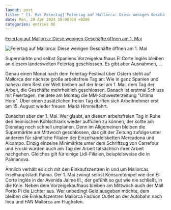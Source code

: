 ```yaml
---
layout: post
title: " [1. Mai Feiertag] Feiertag auf Mallorca: Diese wenigen Geschäfte öffnen am 1. Mai"
date: Mon, 29 Apr 2024 19:00:00 +0200
categories: entries DE
---
```

[Feiertag auf Mallorca: Diese wenigen Geschäfte öffnen am 1. Mai](https://www.mallorcamagazin.com/nachrichten/lokales/2024/04/30/121193/tag-der-arbeit-auf-mallorca-nur-ganz-wenige-geschafte-offnen-mai-1.html)

![Feiertag auf Mallorca: Diese wenigen Geschäfte öffnen am 1. Mai](https://mm.gsstatic.es/sfAttachPlugin/facebook/170123.jpg)

Supermärkte und selbst Spaniens Vorzeigekaufhaus El Corte Inglés bleiben an diesem landesweiten Feiertag geschlossen. Es gibt aber Ausnahmen, ...

Genau einen Monat nach dem Feiertag-Festival über Ostern steht auf Mallorca der nächste große arbeitsfreie Tag an: Wie in ganz Spanien und nahezu dem Rest der Welt bleiben auf der Insel am 1. Mai, dem Tag der Arbeit, die Geschäfte mehrheitlich geschlossen. Danach ist erstmal Schluss mit Feiertagen, meldete am Montag die MM-Schwesterzeitung "Ultima Hora". Über einen zusätzlichen freien Tag dürften sich Arbeitnehmer erst am 15. August wieder freuen: Mariä Himmelfahrt.

Zunächst aber der 1. Mai. Wer glaubt, an diesem arbeitsfreien Tag in Ruhe den heimischen Kühlschrank wieder auffüllen zu können, der sollte am Dienstag noch schnell umplanen. Denn im Allgemeinen bleiben die Supermärkte am Mittwoch geschlossen, das gilt der Zeitung zufolge unter anderem für sämtliche Filialen der Einzelhandelsketten Mercadona und Alcampo. Einzig einzelne Minimärkte unter dem Schriftzug von Carrefour und Eroski würden auch am Tag der Arbeit tatsächlich ihrer Arbeit nachgehen. Gleiches gilt für einige Lidl-Filialen, beispielsweise die in Palmanova.

Ähnlich verhält es sich mit den Einkaufszentren in und um Mallorcas Inselhauptstadt Palma. Der 1. Mai zwingt selbst Konsumtempel wie den El Corte Inglés in der Avenida Jaime III., der gefühlt so gut wie nie schließt, in die Knie. Neben dem Vorzeigekaufhaus bleiben am Mittwoch auch der Mall Porto Pi die Lichter aus. Wer unbedingt Geld ausgeben möchte, dem bleiben die Einkaufszentren Mallorca Fashion Outlet an der Autobahn nach Inca und FAN Mallorca am Flughafen.

